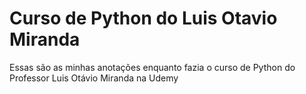 # Curso de Python do Luis Otavio Miranda

Essas são as minhas anotações enquanto fazia o curso de Python do Professor Luis Otávio Miranda na Udemy
